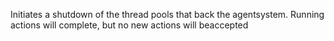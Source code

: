 Initiates a shutdown of the thread pools that back the agentsystem. Running actions will complete, but no new actions will beaccepted